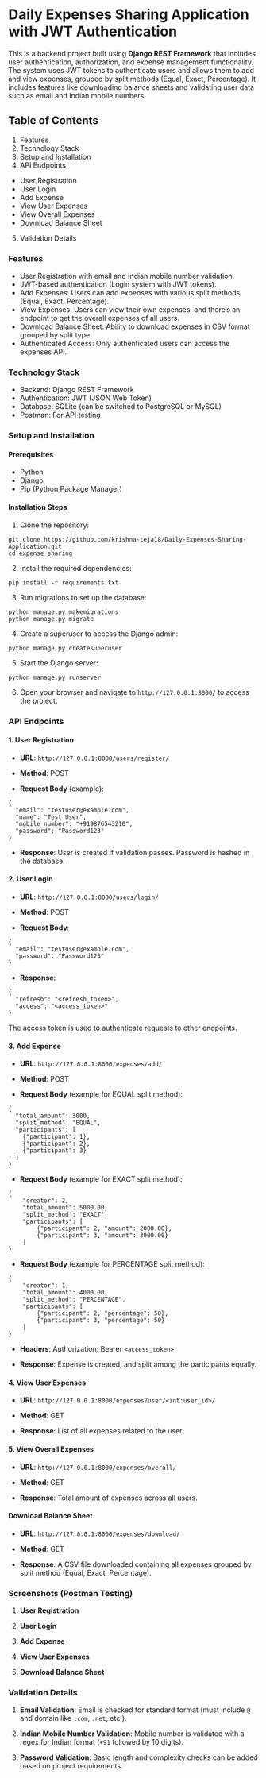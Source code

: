 # Daily Expenses Sharing Application with JWT Authentication

This is a backend project built using **Django REST Framework** that includes user authentication, authorization, and expense management functionality. The system uses JWT tokens to authenticate users and allows them to add and view expenses, grouped by split methods (Equal, Exact, Percentage). It includes features like downloading balance sheets and validating user data such as email and Indian mobile numbers.

## Table of Contents

1. Features
2. Technology Stack
3. Setup and Installation
4. API Endpoints
- User Registration
- User Login
- Add Expense
- View User Expenses
- View Overall Expenses
- Download Balance Sheet
5. Validation Details

### Features

- User Registration with email and Indian mobile number validation.
- JWT-based authentication (Login system with JWT tokens).
- Add Expenses: Users can add expenses with various split methods (Equal, Exact, Percentage).
- View Expenses: Users can view their own expenses, and there’s an endpoint to get the overall expenses of all users.
- Download Balance Sheet: Ability to download expenses in CSV format grouped by split type.
- Authenticated Access: Only authenticated users can access the expenses API.

### Technology Stack

- Backend: Django REST Framework
- Authentication: JWT (JSON Web Token)
- Database: SQLite (can be switched to PostgreSQL or MySQL)
- Postman: For API testing

### Setup and Installation

#### Prerequisites

- Python
- Django
- Pip (Python Package Manager)

#### Installation Steps

1. Clone the repository:
```
git clone https://github.com/krishna-teja18/Daily-Expenses-Sharing-Application.git
cd expense_sharing
```

2. Install the required dependencies:
```
pip install -r requirements.txt
```

3. Run migrations to set up the database:
```
python manage.py makemigrations
python manage.py migrate
```

4. Create a superuser to access the Django admin:
```
python manage.py createsuperuser
```

5. Start the Django server:

```
python manage.py runserver
```

6. Open your browser and navigate to `http://127.0.0.1:8000/` to access the project.

### API Endpoints

#### 1. User Registration

- **URL**: `http://127.0.0.1:8000/users/register/`

- **Method**: POST

- **Request Body** (example):
```
{
  "email": "testuser@example.com",
  "name": "Test User",
  "mobile_number": "+919876543210",
  "password": "Password123"
}

```
- **Response**: User is created if validation passes. Password is hashed in the database.

#### 2. User Login

- **URL**: `http://127.0.0.1:8000/users/login/`

- **Method**: POST

- **Request Body**:
```
{
  "email": "testuser@example.com",
  "password": "Password123"
}
```

- **Response**:
```
{
  "refresh": "<refresh_token>",
  "access": "<access_token>"
}

```

The access token is used to authenticate requests to other endpoints.

#### 3. Add Expense

- **URL**: `http://127.0.0.1:8000/expenses/add/`

- **Method**: POST

- **Request Body** (example for EQUAL split method):
```
{
  "total_amount": 3000,
  "split_method": "EQUAL",
  "participants": [
    {"participant": 1},
    {"participant": 2},
    {"participant": 3}
  ]
}
```

- **Request Body** (example for EXACT split method):
```
{
    "creator": 2,
    "total_amount": 5000.00,
    "split_method": "EXACT",
    "participants": [
        {"participant": 2, "amount": 2000.00},
        {"participant": 3, "amount": 3000.00}
    ]
}
```

- **Request Body** (example for PERCENTAGE split method):
```
{
    "creator": 1,
    "total_amount": 4000.00,
    "split_method": "PERCENTAGE",
    "participants": [
        {"participant": 2, "percentage": 50},
        {"participant": 3, "percentage": 50}
    ]
}
```

- **Headers**: Authorization: Bearer `<access_token>`

- **Response**: Expense is created, and split among the participants equally.

#### 4. View User Expenses
- **URL**: `http://127.0.0.1:8000/expenses/user/<int:user_id>/`

- **Method**: GET

- **Response**: List of all expenses related to the user.

#### 5. View Overall Expenses
- **URL**: `http://127.0.0.1:8000/expenses/overall/`

- **Method**: GET

- **Response**: Total amount of expenses across all users.

#### Download Balance Sheet

- **URL**: `http://127.0.0.1:8000/expenses/download/`

- **Method**: GET

- **Response**: A CSV file downloaded containing all expenses grouped by split method (Equal, Exact, Percentage).

### Screenshots (Postman Testing)

1. **User Registration**

2. **User Login**

3. **Add Expense**

4. **View User Expenses**

5. **Download Balance Sheet**

### Validation Details

1. **Email Validation**: Email is checked for standard format (must include `@` and domain like `.com`, `.net`, etc.).

2. **Indian Mobile Number Validation**: Mobile number is validated with a regex for Indian format (`+91` followed by 10 digits).

3. **Password Validation**: Basic length and complexity checks can be added based on project requirements.

